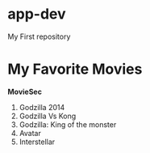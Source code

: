 # app-dev
My First repository
# My Favorite Movies
**MovieSec**
1. Godzilla 2014
2. Godzilla Vs Kong
3. Godzilla: King of the monster
4. Avatar
5. Interstellar
